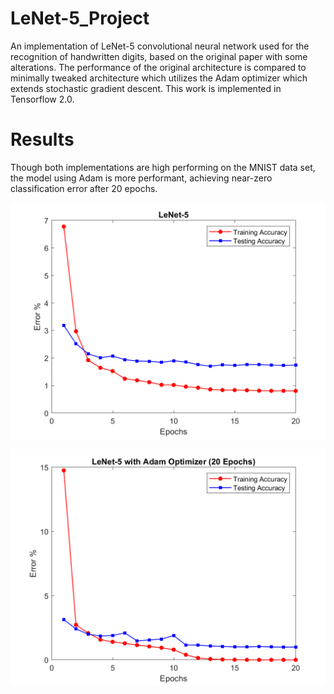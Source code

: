 # LeNet-5_Project
An implementation of LeNet-5 convolutional neural network used for the recognition of handwritten digits, based on the original paper with some alterations. The performance of the original architecture is compared to minimally tweaked architecture which utilizes the Adam optimizer which extends stochastic gradient descent. This work is implemented in Tensorflow 2.0.


# Results
Though both implementations are high performing on the MNIST data set, the model using Adam is more performant, achieving near-zero classification error after 20 epochs.

![Original architecture](Figures/lenet5.png)

![Adam architecture](Figures/lenet5_adam_20epochs.png)
